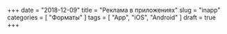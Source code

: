 +++
date = "2018-12-09"
title = "Реклама в приложениях"
slug = "inapp"
categories = [ "Форматы" ]
tags = [ "App", "iOS", "Android" ]
draft = true
+++